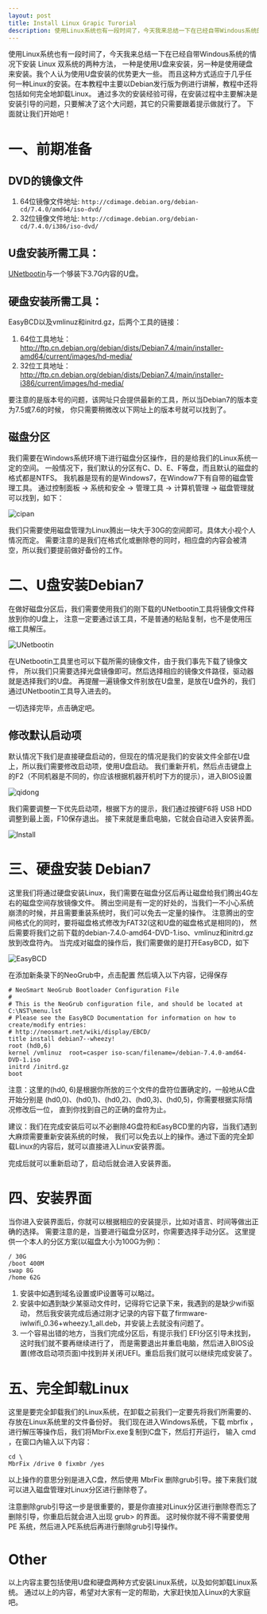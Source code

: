 ```yaml
---
layout: post
title: Install Linux Grapic Turorial
description: 使用Linux系统也有一段时间了，今天我来总结一下在已经自带Windous系统的情况下安装 Linux 双系统的两种方法，一种是使用U盘来安装，另一种是使用硬盘来安装。我个人认为使用U盘安装的优势更大一些。而且这种方式适应于几乎任何一种Linux的安装。在本教程中主要以Debian发行版为例进行讲解，教程中还将包括如何完全地卸载Linux。通过多次的安装经验可得，在安装过程中主要解决是安装引导的问题，只要解决了这个大问题，其它的只需要跟着提示做就行了。下面就让我们开始吧！
---
```


使用Linux系统也有一段时间了，今天我来总结一下在已经自带Windous系统的情况下安装 Linux 双系统的两种方法，
一种是使用U盘来安装，另一种是使用硬盘来安装。我个人认为使用U盘安装的优势更大一些。
而且这种方式适应于几乎任何一种Linux的安装。在本教程中主要以Debian发行版为例进行讲解，教程中还将包括如何完全地卸载Linux。
通过多次的安装经验可得，在安装过程中主要解决是安装引导的问题，只要解决了这个大问题，其它的只需要跟着提示做就行了。
下面就让我们开始吧！

# 一、前期准备

## DVD的镜像文件
1. 64位镜像文件地址:
`http://cdimage.debian.org/debian-cd/7.4.0/amd64/iso-dvd/`
2. 32位镜像文件地址:
`http://cdimage.debian.org/debian-cd/7.4.0/i386/iso-dvd/`
## U盘安装所需工具：
[UNetbootin](http://unetbootin.sourceforge.net/)与一个够装下3.7G内容的U盘。
## 硬盘安装所需工具：
EasyBCD以及vmlinuz和initrd.gz，后两个工具的链接：

1. 64位工具地址：
http://ftp.cn.debian.org/debian/dists/Debian7.4/main/installer-amd64/current/images/hd-media/
2. 32位工具地址：
http://ftp.cn.debian.org/debian/dists/Debian7.4/main/installer-i386/current/images/hd-media/

要注意的是版本号的问题，该网址只会提供最新的工具，所以当Debian7的版本变为7.5或7.6的时候，
你只需要稍微改以下网址上的版本号就可以找到了。

## 磁盘分区
我们需要在Windows系统环境下进行磁盘分区操作，目的是给我们的Linux系统一定的空间。
一般情况下，我们默认的分区有C、D、E、F等盘，而且默认的磁盘的格式都是NTFS。
我机器是现有的是Windows7，在Window7下有自带的磁盘管理工具。
通过控制面板 -> 系统和安全 -> 管理工具 -> 计算机管理 -> 磁盘管理就可以找到，如下：

![cipan](/images/2014-04-02-1.jpg)

我们只需要使用磁盘管理为Linux腾出一块大于30G的空间即可。具体大小视个人情况而定。
需要注意的是我们在格式化或删除卷的同时，相应盘的内容会被清空，所以我们要提前做好备份的工作。

# 二、U盘安装Debian7
在做好磁盘分区后，我们需要使用我们的刚下载的UNetbootin工具将镜像文件释放到你的U盘上，
注意一定要通过该工具，不是普通的粘贴复制，也不是使用压缩工具解压。

![UNetbootin](/images/2014-04-02-2.jpg)

在UNetbootin工具里也可以下载所需的镜像文件，由于我们事先下载了镜像文件，
所以我们只需要选择光盘镜像即可。然后选择相应的镜像文件路径，驱动器就是选择我们的U盘。
再提醒一遍镜像文件别放在U盘里，是放在U盘外的，我们通过UNetbootin工具导入进去的。

一切选择完毕，点击确定吧。

## 修改默认启动项
默认情况下我们是直接硬盘启动的，但现在的情况是我们的安装文件全部在U盘上，所以我们需要修改启动项，使用U盘启动。
我们重新开机，然后点击键盘上的F2（不同机器是不同的，你应该根据机器开机时下方的提示），进入BIOS设置

![qidong](/images/2014-04-02-4.jpg)

我们需要调整一下优先启动项，根据下方的提示，我们通过按键F6将 USB HDD 调整到最上面，F10保存退出。
接下来就是重启电脑，它就会自动进入安装界面。

![Install](/images/2014-04-02-5.jpg)

# 三、硬盘安装 Debian7
这里我们将通过硬盘安装Linux，我们需要在磁盘分区后再让磁盘给我们腾出4G左右的磁盘空间存放镜像文件。
腾出空间是有一定的好处的，当我们一不小心系统崩溃的时候，并且需要重装系统时，我们可以免去一定量的操作。
注意腾出的空间格式化的同时，要将磁盘格式修改为FAT32(这和U盘的磁盘格式是相同的)，
然后需要将我们之前下载的debian-7.4.0-amd64-DVD-1.iso、vmlinuz和initrd.gz放到改盘符內。
当完成对磁盘的操作后，我们需要做的是打开EasyBCD，如下

![EasyBCD](/images/2014-04-02-3.jpg)

在添加新条录下的NeoGrub中，点击配置
然后填入以下内容，记得保存

	# NeoSmart NeoGrub Bootloader Configuration File
	#
	# This is the NeoGrub configuration file, and should be located at C:\NST\menu.lst
	# Please see the EasyBCD Documentation for information on how to create/modify entries:
	# http://neosmart.net/wiki/display/EBCD/
	title install debian7--wheezy!
	root (hd0,6)
	kernel /vmlinuz  root=casper iso-scan/filename=/debian-7.4.0-amd64-DVD-1.iso
	initrd /initrd.gz
	boot

注意：这里的(hd0, 6)是根据你所放的三个文件的盘符位置确定的，一般地从C盘开始分别是
(hd0,0)、(hd0,1)、(hd0,2)、(hd0,3)、(hd0,5)，你需要根据实际情况修改后一位，
直到你找到自己的正确的盘符为止。

建议：我们在完成安装后可以不必删除4G盘符和EasyBCD里的内容，当我们遇到大麻烦需要重新安装系统的时候，
我们可以免去以上的操作。通过下面的完全卸载Linux的内容后，就可以直接进入Linux安装界面。

完成后就可以重新启动了，启动后就会进入安装界面。

# 四、安装界面
当你进入安装界面后，你就可以根据相应的安装提示，比如对语言、时间等做出正确的选择。
需要注意的是，当要进行磁盘分区时，你需要选择手动分区。
这里提供一个本人的分区方案(以磁盘大小为100G为例)：

	/ 30G
	/boot 400M
	swap 8G
	/home 62G

1. 安装中如遇到域名设置或IP设置等可以略过。
2. 安装中如遇到缺少某驱动文件时，记得将它记录下来，我遇到的是缺少wifi驱动，
然后我安装完成后通过刚才记录的内容下载了firmware-iwlwifi_0.36+wheezy.1_all.deb，并安装上去就没有问题了。
3. 一个容易出错的地方，当我们完成分区后，有提示我们 EFI分区引导未找到，这时我们就不要再继续进行了，
而是需要退出并重启电脑，然后进入BIOS设置(修改启动项页面)中找到并关闭UEFI。重启后我们就可以继续完成安装了。

# 五、完全卸载Linux
这里是要完全卸载我们的Linux系统，在卸载之前我们一定要先将我们所需要的、存放在Linux系统里的文件备份好。
我们现在进入Windows系统，下载 mbrfix ，进行解压等操作后，我们将MbrFix.exe复制到C盘下，然后打开运行，
输入 cmd ，在窗口內输入以下内容：

	cd \
	MbrFix /drive 0 fixmbr /yes

以上操作的意思分别是进入C盘，然后使用 MbrFix 删除grub引导。接下来我们就可以进入磁盘管理对Linux分区进行删除卷了。

注意删除grub引导这一步是很重要的，要是你直接对Linux分区进行删除卷而忘了删除引导，你重启后就会进入出现 grub> 的界面。
这时候你就不得不需要使用 PE 系统，然后进入PE系统后再进行删除grub引导操作。

# Other

以上内容主要包括使用U盘和硬盘两种方式安装Linux系统，以及如何卸载Linux系统。
通过以上的内容，希望对大家有一定的帮助，大家赶快加入Linux的大家庭吧。

